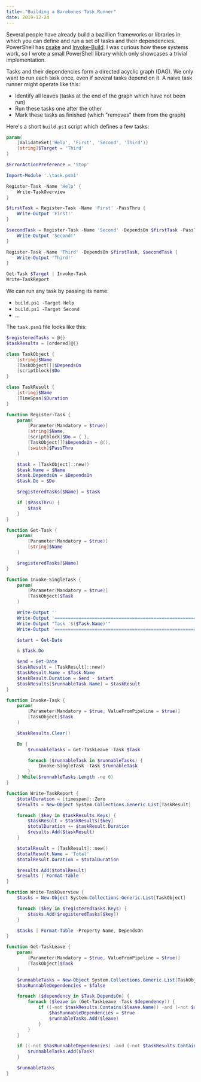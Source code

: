 ```yaml
---
title: "Building a Barebones Task Runner"
date: 2019-12-24
---
```


Several people have already build a bazillion frameworks or libraries in which
you can define and run a set of tasks and their dependencies. PowerShell has
[psake][psake] and [Invoke-Build][invoke-build]. I was curious how these systems
work, so I wrote a small PowerShell library which only showcases a trivial
implementation.

Tasks and their dependencies form a directed acyclic graph (DAG). We only want
to run each task once, even if several tasks depend on it. A naive task runner
might operate like this:

- Identify all leaves (tasks at the end of the graph which have not been run)
- Run these tasks one after the other
- Mark these tasks as finished (which "removes" them from the graph)

Here's a short `build.ps1` script which defines a few tasks:

``` powershell
param(
    [ValidateSet('Help', 'First', 'Second', 'Third')]
    [string]$Target = 'Third'
)

$ErrorActionPreference = 'Stop'

Import-Module '.\task.psm1'

Register-Task -Name 'Help' {
    Write-TaskOverview
}

$firstTask = Register-Task -Name 'First' -PassThru {
    Write-Output 'First!'
}

$secondTask = Register-Task -Name 'Second' -DependsOn $firstTask -PassThru {
    Write-Output 'Second!'
}

Register-Task -Name 'Third' -DependsOn $firstTask, $secondTask {
    Write-Output 'Third!'
}

Get-Task $Target | Invoke-Task
Write-TaskReport
```

We can run any task by passing its name:

- `build.ps1 -Target Help`
- `build.ps1 -Target Second`
- ...

The `task.psm1` file looks like this:

``` powershell
$registeredTasks = @{}
$taskResults = [ordered]@{}

class TaskObject {
    [string]$Name
    [TaskObject[]]$DependsOn
    [scriptblock]$Do
}

class TaskResult {
    [string]$Name
    [TimeSpan]$Duration
}

function Register-Task {
    param(
        [Parameter(Mandatory = $true)]
        [string]$Name,
        [scriptblock]$Do = { },
        [TaskObject[]]$DependsOn = @(),
        [switch]$PassThru
    )

    $task = [TaskObject]::new()
    $task.Name = $Name
    $task.DependsOn = $DependsOn
    $task.Do = $Do

    $registeredTasks[$Name] = $task

    if ($PassThru) {
        $task
    }
}

function Get-Task {
    param(
        [Parameter(Mandatory = $true)]
        [string]$Name
    )

    $registeredTasks[$Name]
}

function Invoke-SingleTask {
    param(
        [Parameter(Mandatory = $true)]
        [TaskObject]$Task
    )

    Write-Output ''
    Write-Output '================================================================================'
    Write-Output "Task '$($Task.Name)'"
    Write-Output '================================================================================'

    $start = Get-Date

    & $Task.Do

    $end = Get-Date
    $taskResult = [TaskResult]::new()
    $taskResult.Name = $Task.Name
    $taskResult.Duration = $end - $start
    $taskResults[$runnableTask.Name] = $taskResult
}

function Invoke-Task {
    param(
        [Parameter(Mandatory = $true, ValueFromPipeline = $true)]
        [TaskObject]$Task
    )

    $taskResults.Clear()

    Do {
        $runnableTasks = Get-TaskLeave -Task $Task

        foreach ($runnableTask in $runnableTasks) {
            Invoke-SingleTask -Task $runnableTask
        }
    } While($runnableTasks.Length -ne 0)
}

function Write-TaskReport {
    $totalDuration = [timespan]::Zero
    $results = New-Object System.Collections.Generic.List[TaskResult]

    foreach ($key in $taskResults.Keys) {
        $taskResult = $taskResults[$key]
        $totalDuration += $taskResult.Duration
        $results.Add($taskResult)
    }

    $totalResult = [TaskResult]::new()
    $totalResult.Name = 'Total'
    $totalResult.Duration = $totalDuration

    $results.Add($totalResult)
    $results | Format-Table
}

function Write-TaskOverview {
    $tasks = New-Object System.Collections.Generic.List[TaskObject]

    foreach ($key in $registeredTasks.Keys) {
        $tasks.Add($registeredTasks[$key])
    }

    $tasks | Format-Table -Property Name, DependsOn
}

function Get-TaskLeave {
    param(
        [Parameter(Mandatory = $true, ValueFromPipeline = $true)]
        [TaskObject]$Task
    )

    $runnableTasks = New-Object System.Collections.Generic.List[TaskObject]
    $hasRunnableDependencies = $false

    foreach ($dependency in $Task.DependsOn) {
        foreach ($leave in (Get-TaskLeave -Task $dependency)) {
            if ((-not $taskResults.Contains($leave.Name)) -and (-not $runnableTasks.Contains($leave))) {
                $hasRunnableDependencies = $true
                $runnableTasks.Add($leave)
            }
        }
    }

    if ((-not $hasRunnableDependencies) -and (-not $taskResults.Contains($Task.Name)) -and (-not $runnableTasks.Contains($leave))) {
        $runnableTasks.Add($Task)
    }

    $runnableTasks
}
```

[psake]: https://github.com/psake/psake
[invoke-build]: https://github.com/nightroman/Invoke-Build
